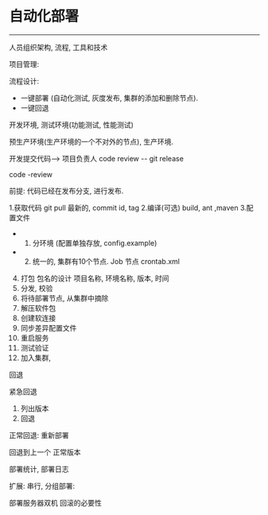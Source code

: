 # 自动化部署
---
人员组织架构, 流程, 工具和技术

项目管理:

流程设计:
* 一键部署 (自动化测试, 灰度发布, 集群的添加和删除节点).
* 一键回退


开发环境, 测试环境(功能测试, 性能测试)

预生产环境(生产环境的一个不对外的节点), 生产环境.

开发提交代码--> 项目负责人 code review -- git release

code -review

前提: 代码已经在发布分支, 进行发布.

1.获取代码 git pull  最新的, commit id, tag
2.编译(可选) build, ant ,maven
3.配置文件 
  - 1. 分环境 (配置单独存放,  config.example) 
  - 2. 统一的, 集群有10个节点. Job 节点 crontab.xml
4. 打包 包名的设计 项目名称, 环境名称, 版本, 时间
5. 分发, 校验
6. 将待部署节点, 从集群中摘除
7. 解压软件包
8. 创建软连接
9. 同步差异配置文件
10. 重启服务
11. 测试验证
12. 加入集群, 


回退

紧急回退
1. 列出版本
2. 回退

正常回退:
重新部署

回退到上一个 正常版本

部署统计, 部署日志

扩展:
  串行,
  分组部署:

  部署服务器双机
  回滚的必要性
